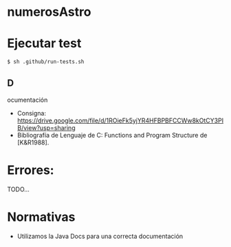 # numerosAstro

# Ejecutar test

```bash
$ sh .github/run-tests.sh
```

## D

ocumentación

- Consigna: https://drive.google.com/file/d/1ROieFk5yjYR4HFBPBFCCWw8kOtCY3PIB/view?usp=sharing
- Bibliografía de Lenguaje de C: Functions and Program Structure de [K&R1988].

# Errores:

TODO...

# Normativas

- Utilizamos la Java Docs para una correcta documentación
